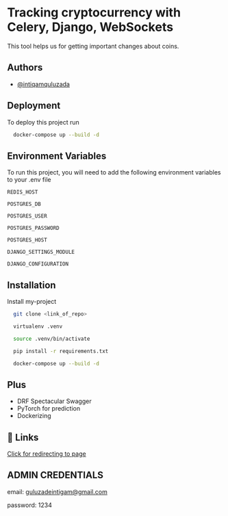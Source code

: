 
# Tracking cryptocurrency with Celery, Django, WebSockets

This tool helps us for getting important changes about coins.



## Authors

- [@intiqamquluzada](https://www.github.com/intiqamquluzada)


## Deployment

To deploy this project run

```bash
  docker-compose up --build -d
```


## Environment Variables

To run this project, you will need to add the following environment variables to your .env file

`REDIS_HOST`

`POSTGRES_DB`

`POSTGRES_USER`

`POSTGRES_PASSWORD`

`POSTGRES_HOST`

`DJANGO_SETTINGS_MODULE`

`DJANGO_CONFIGURATION`



## Installation

Install my-project

```bash
  git clone <link_of_repo>
```


```bash
  virtualenv .venv
```

```bash
  source .venv/bin/activate
```

```bash
  pip install -r requirements.txt
```

```bash
  docker-compose up --build -d
```
## Plus

- DRF Spectacular Swagger
- PyTorch for prediction
- Dockerizing



## 🔗 Links
[Click for redirecting to page](https://track.intigam.online/swagger)


## ADMIN CREDENTIALS

email: guluzadeintigam@gmail.com 

password: 1234



